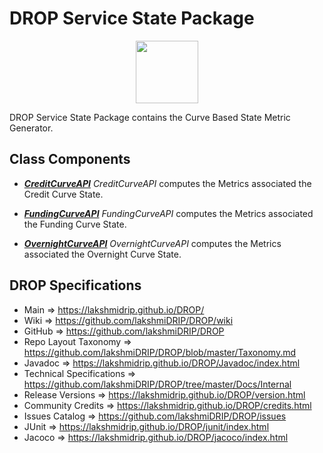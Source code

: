# DROP Service State Package

<p align="center"><img src="https://github.com/lakshmiDRIP/DROP/blob/master/DRIP_Logo.gif?raw=true" width="100"></p>

DROP Service State Package contains the Curve Based State Metric Generator.


## Class Components

 * [***CreditCurveAPI***](https://github.com/lakshmiDRIP/DROP/tree/master/src/main/java/org/drip/service/state/CreditCurveAPI.java)
 <i>CreditCurveAPI</i> computes the Metrics associated the Credit Curve State.

 * [***FundingCurveAPI***](https://github.com/lakshmiDRIP/DROP/tree/master/src/main/java/org/drip/service/state/FundingCurveAPI.java)
 <i>FundingCurveAPI</i> computes the Metrics associated the Funding Curve State.

 * [***OvernightCurveAPI***](https://github.com/lakshmiDRIP/DROP/tree/master/src/main/java/org/drip/service/state/OvernightCurveAPI.java)
 <i>OvernightCurveAPI</i> computes the Metrics associated the Overnight Curve State.


## DROP Specifications

 * Main                     => https://lakshmidrip.github.io/DROP/
 * Wiki                     => https://github.com/lakshmiDRIP/DROP/wiki
 * GitHub                   => https://github.com/lakshmiDRIP/DROP
 * Repo Layout Taxonomy     => https://github.com/lakshmiDRIP/DROP/blob/master/Taxonomy.md
 * Javadoc                  => https://lakshmidrip.github.io/DROP/Javadoc/index.html
 * Technical Specifications => https://github.com/lakshmiDRIP/DROP/tree/master/Docs/Internal
 * Release Versions         => https://lakshmidrip.github.io/DROP/version.html
 * Community Credits        => https://lakshmidrip.github.io/DROP/credits.html
 * Issues Catalog           => https://github.com/lakshmiDRIP/DROP/issues
 * JUnit                    => https://lakshmidrip.github.io/DROP/junit/index.html
 * Jacoco                   => https://lakshmidrip.github.io/DROP/jacoco/index.html
